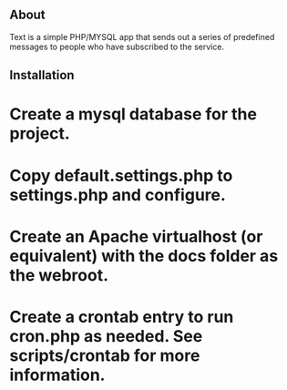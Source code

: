 About
------------
Text is a simple PHP/MYSQL app that sends out a series of predefined messages
to people who have subscribed to the service.

Installation
------------
# Create a mysql database for the project.
# Copy default.settings.php to settings.php and configure.
# Create an Apache virtualhost (or equivalent) with the docs folder as the webroot.
# Create a crontab entry to run cron.php as needed. See scripts/crontab for more information.
